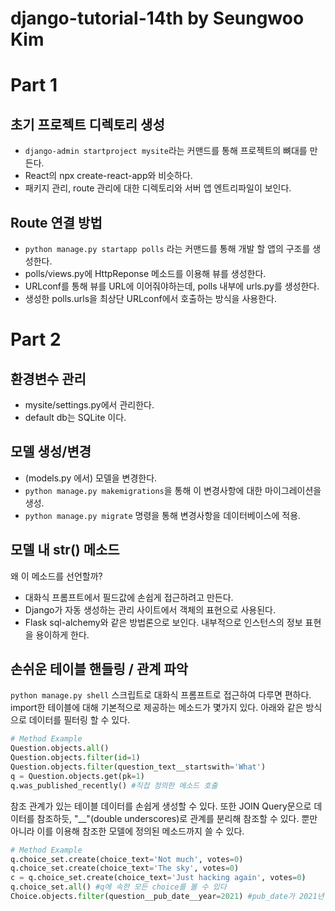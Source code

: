 # django-tutorial-14th by Seungwoo Kim
# Part 1
## 초기 프로젝트 디렉토리 생성
- ```django-admin startproject mysite```라는 커맨드를 통해 프로젝트의 뼈대를 만든다.
- React의 npx create-react-app와 비슷하다.
- 패키지 관리, route 관리에 대한 디렉토리와 서버 앱 엔트리파일이 보인다.
## Route 연결 방법
- ```python manage.py startapp polls``` 라는 커맨드를 통해 개발 할 앱의 구조를 생성한다.
- polls/views.py에 HttpReponse 메소드를 이용해 뷰를 생성한다.
- URLconf를 통해 뷰를 URL에 이어줘야하는데, polls 내부에 urls.py를 생성한다.
- 생성한 polls.urls을 최상단 URLconf에서 호출하는 방식을 사용한다.
# Part 2
## 환경변수 관리
- mysite/settings.py에서 관리한다.
- default db는 SQLite 이다.
## 모델 생성/변경
- (models.py 에서) 모델을 변경한다.
- ```python manage.py makemigrations```을 통해 이 변경사항에 대한 마이그레이션을 생성.
- ```python manage.py migrate``` 명령을 통해 변경사항을 데이터베이스에 적용.
## 모델 내 __str__() 메소드
왜 이 메소드를 선언할까?
- 대화식 프롬프트에서 필드값에 손쉽게 접근하려고 만든다.
- Django가 자동 생성하는 관리 사이트에서 객체의 표현으로 사용된다.
- Flask sql-alchemy와 같은 방법론으로 보인다. 내부적으로 인스턴스의 정보 표현을 용이하게 한다.
## 손쉬운 테이블 핸들링 / 관계 파악
```python manage.py shell``` 스크립트로 대화식 프롬프트로 접근하여 다루면 편하다. <br>
import한 테이블에 대해 기본적으로 제공하는 메소드가 몇가지 있다. 아래와 같은 방식으로 데이터를 필터링 할 수 있다.
```python
# Method Example
Question.objects.all()
Question.objects.filter(id=1)
Question.objects.filter(question_text__startswith='What')
q = Question.objects.get(pk=1)
q.was_published_recently() #직접 정의한 메소드 호출
```
참조 관계가 있는 테이블 데이터를 손쉽게 생성할 수 있다. 
또한 JOIN Query문으로 데이터를 참조하듯, "__"(double underscores)로 관계를 분리해 참조할 수 있다.
뿐만 아니라 이를 이용해 참조한 모델에 정의된 메소드까지 쓸 수 있다.
```python
# Method Example
q.choice_set.create(choice_text='Not much', votes=0)
q.choice_set.create(choice_text='The sky', votes=0)
c = q.choice_set.create(choice_text='Just hacking again', votes=0)
q.choice_set.all() #q에 속한 모든 choice를 볼 수 있다
Choice.objects.filter(question__pub_date__year=2021) #pub_date가 2021년 choice 조회
```

